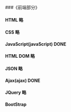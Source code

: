 ###《前端部分》

#### HTML 略

#### CSS 略

#### JavaScript(javaScript) DONE

#### HTML DOM 略

#### JSON 略

#### Ajax(ajax) DONE

#### JQuery 略

#### BootStrap

####

####

####